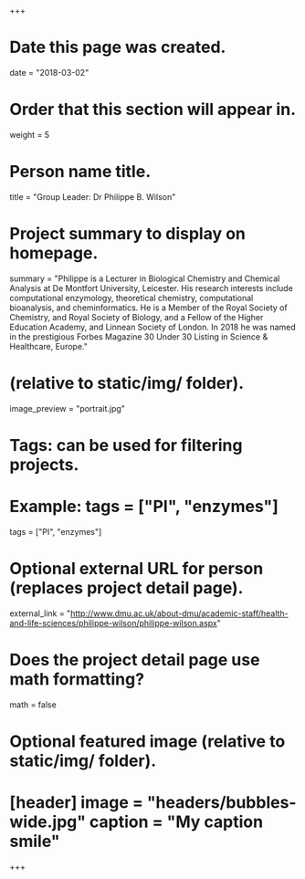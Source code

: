 +++
# Date this page was created.
date = "2018-03-02"
# Order that this section will appear in.
weight = 5
# Person name title.
title = "Group Leader: Dr Philippe B. Wilson"
# Project summary to display on homepage.
summary = "Philippe is a Lecturer in Biological Chemistry and Chemical Analysis at De Montfort University, Leicester. His research interests include computational enzymology, theoretical chemistry, computational bioanalysis, and cheminformatics. He is a Member of the Royal Society of Chemistry, and Royal Society of Biology, and a Fellow of the Higher Education Academy, and Linnean Society of London. In 2018 he was named in the prestigious Forbes Magazine 30 Under 30 Listing in Science & Healthcare, Europe." 
# (relative to static/img/ folder).
image_preview = "portrait.jpg"
# Tags: can be used for filtering projects.
# Example: tags = ["PI", "enzymes"]
tags = ["PI", "enzymes"]
# Optional external URL for person (replaces project detail page).
external_link = "http://www.dmu.ac.uk/about-dmu/academic-staff/health-and-life-sciences/philippe-wilson/philippe-wilson.aspx"
# Does the project detail page use math formatting?
math = false
# Optional featured image (relative to static/img/ folder).
# [header] image = "headers/bubbles-wide.jpg" caption = "My caption smile"
+++
